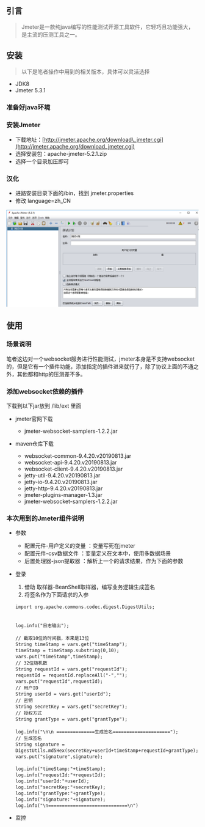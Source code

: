 ## 引言

> Jmeter是一款纯java编写的性能测试开源工具软件，它轻巧且功能强大，是主流的压测工具之一。

## 安装

> 以下是笔者操作中用到的相关版本，具体可以灵活选择

* JDK8
* Jmeter 5.3.1

### 准备好java环境

### 安装Jmeter

* 下载地址：[http://jmeter.apache.org/download\_jmeter.cgi](http://jmeter.apache.org/download_jmeter.cgi)
* 选择安装包：apache-jmeter-5.2.1.zip
* 选择一个目录加压即可

### 汉化

* 进路安装目录下面的/bin，找到 jmeter.properties
* 修改 language=zh\_CN

![](/assets/yace/jmeter.png)

## 使用

### 场景说明

笔者这边对一个websocket服务进行性能测试，jmeter本身是不支持websocket的，但是它有一个插件功能，添加指定的插件进来就行了，除了协议上面的不通之外，其他都和http的压测差不多。

### 添加websocket依赖的插件

下载到以下jar放到 /lib/ext 里面

* jmeter官网下载

  * jmeter-websocket-samplers-1.2.2.jar

* maven仓库下载

  * websocket-common-9.4.20.v20190813.jar
  * websocket-api-9.4.20.v20190813.jar
  * websocket-client-9.4.20.v20190813.jar
  * jetty-util-9.4.20.v20190813.jar
  * jetty-io-9.4.20.v20190813.jar
  * jetty-http-9.4.20.v20190813.jar
  * jmeter-plugins-manager-1.3.jar
  * jmeter-websocket-samplers-1.2.2.jar

### 本次用到的Jmeter组件说明

* 参数

  * 配置元件-用户定义的变量    ：变量写死在jmeter
  * 配置元件-csv数据文件    ：变量定义在文本中，使用多数据场景
  * 后置处理器-json提取器    ：解析上一个的请求结果，作为下面的参数

* 登录

  1. 借助 取样器-BeanShell取样器，编写业务逻辑生成签名
  2. 将签名作为下面请求的入参
  
  
  ```
  import org.apache.commons.codec.digest.DigestUtils;


  log.info("日志输出");

  // 截取10位的时间戳，本来是13位
  String timeStamp = vars.get("timeStamp");
  timeStamp = timeStamp.substring(0,10);
  vars.put("timeStamp",timeStamp);
  // 32位随机数
  String requestId = vars.get("requestId");
  requestId = requestId.replaceAll("-","");
  vars.put("requestId",requestId);
  // 用户ID
  String userId = vars.get("userId");
  // 密钥
  String secretKey = vars.get("secretKey");
  // 授权方式
  String grantType = vars.get("grantType");

  log.info("\n\n ==============生成签名=====================");
  // 生成签名
  String signature = DigestUtils.md5Hex(secretKey+userId+timeStamp+requestId+grantType);
  vars.put("signature",signature);

  log.info("timeStamp:"+timeStamp);
  log.info("requestId:"+requestId);
  log.info("userId:"+userId);
  log.info("secretKey:"+secretKey);
  log.info("grantType:"+grantType);
  log.info("signature:"+signature);
  log.info("\n=============================\n")

  ```

* 监控



